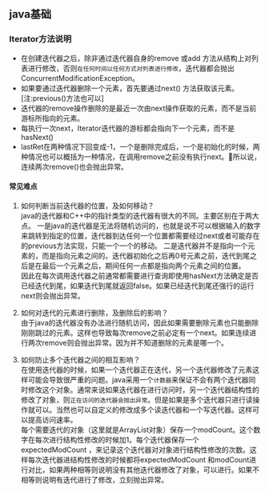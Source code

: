 ## java基础
### Iterator方法说明
* 在创建迭代器之后，除非通过迭代器自身的remove 或add 方法从结构上对列表进行修改，否则`在任何时间以任何方式对列表进行修改`，迭代器都会抛出ConcurrentModificationException。
* 如果要通过迭代器删除一个元素，首先要通过next() 方法获取该元素。[注:previous()方法也可以]
* 迭代器的remove操作删除的是最近一次由next操作获取的元素，而不是当前游标所指向的元素。
* 每执行一次next，Iterator迭代器的游标都会指向下一个元素，而不是hasNext()
* lastRet在两种情况下回变成-1，一个是删除完成后，一个是初始化的时候，两种情况也可以概括为一种情况，在调用remove之前没有执行next。所以说，连续两次remove()也会抛出异常。

#### 常见难点
1. 如何判断当前迭代器的位置，及如何移动？   
java的迭代器和C++中的指针类型的迭代器有很大的不同。主要区别在于两大点。 
一是java的迭代器是无法将随机访问的，也就是说不可以根据输入的数字来跳转到指定的位置，迭代器到达任何一个位置都需要经过next或者可能存在的previous方法实现，只能一个一个的移动。 
二是迭代器并不是指向一个元素的，而是指向元素之间的。迭代器初始化之后再0号元素之前，迭代到尾之后是在最后一个元素之后，期间任何一点都是指向两个元素之间的位置。  
因此在每次调用迭代器之前通常都需要进行查询即使用hasNext方法确定是否已经迭代到尾，如果迭代到尾就返回false。如果已经迭代到尾还强行的运行next则会抛出异常。

2. 如何对迭代的元素进行删除，及删除后的影响？   
由于java的迭代器没有办法进行随机访问，因此如果需要删除元素也只能删除刚刚跳过的元素。这样也导致每次remove之前必定有一个next。如果连续进行两次remove则会抛出异常。因为并不知道删除的元素是哪一个。

3. 如何防止多个迭代器之间的相互影响？   
在使用迭代器的时候，如果一个迭代器正在迭代，另一个迭代器修改了元素这样可能会导致很严重的问题。java采用一个`计数器`来保证不会有两个迭代器同时修改这个对象。通常来说如果迭代器在进行访问时，另一个迭代器结构性的修改了对象，则`正在访问的迭代器会抛出异常`。但是如果是多个迭代器只进行读操作就可以。当然也可以自定义的修改成多个读迭代器和一个写迭代器。这样可以提高访问速率。  
每个需要迭代的对象（这里就是ArrayList对象）保存一个modCount。这个数字在每次进行结构性修改的时候加1。每个迭代器保存一个expectedModCount ，来记录这个迭代器对对象进行结构性修改的次数。这样每次迭代器进结构性修改的时候都将expectedModCount 和modCount进行对比，如果两种相等则说明没有其他迭代器修改了对象，可以进行。如果不相等则说明有迭代进行了修改，立刻抛出异常。